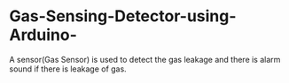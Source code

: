 # Gas-Sensing-Detector-using-Arduino-
A sensor(Gas Sensor) is  used to detect the gas leakage and there is alarm sound if there is leakage of gas.
